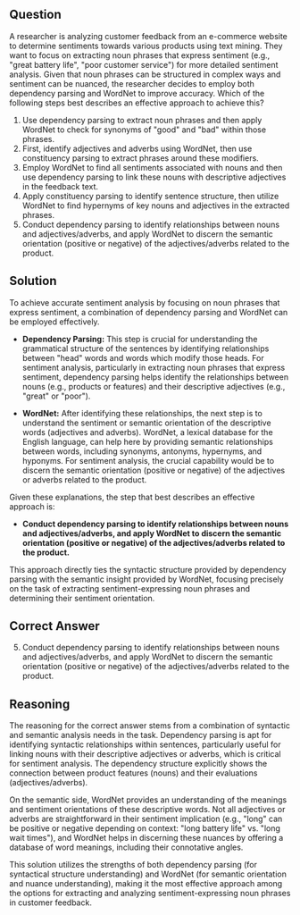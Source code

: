 ## Question

A researcher is analyzing customer feedback from an e-commerce website to determine sentiments towards various products using text mining. They want to focus on extracting noun phrases that express sentiment (e.g., "great battery life", "poor customer service") for more detailed sentiment analysis. Given that noun phrases can be structured in complex ways and sentiment can be nuanced, the researcher decides to employ both dependency parsing and WordNet to improve accuracy. Which of the following steps best describes an effective approach to achieve this?

1. Use dependency parsing to extract noun phrases and then apply WordNet to check for synonyms of "good" and "bad" within those phrases.
2. First, identify adjectives and adverbs using WordNet, then use constituency parsing to extract phrases around these modifiers.
3. Employ WordNet to find all sentiments associated with nouns and then use dependency parsing to link these nouns with descriptive adjectives in the feedback text.
4. Apply constituency parsing to identify sentence structure, then utilize WordNet to find hypernyms of key nouns and adjectives in the extracted phrases.
5. Conduct dependency parsing to identify relationships between nouns and adjectives/adverbs, and apply WordNet to discern the semantic orientation (positive or negative) of the adjectives/adverbs related to the product.

## Solution

To achieve accurate sentiment analysis by focusing on noun phrases that express sentiment, a combination of dependency parsing and WordNet can be employed effectively. 

- **Dependency Parsing:** This step is crucial for understanding the grammatical structure of the sentences by identifying relationships between "head" words and words which modify those heads. For sentiment analysis, particularly in extracting noun phrases that express sentiment, dependency parsing helps identify the relationships between nouns (e.g., products or features) and their descriptive adjectives (e.g., "great" or "poor").

- **WordNet:** After identifying these relationships, the next step is to understand the sentiment or semantic orientation of the descriptive words (adjectives and adverbs). WordNet, a lexical database for the English language, can help here by providing semantic relationships between words, including synonyms, antonyms, hypernyms, and hyponyms. For sentiment analysis, the crucial capability would be to discern the semantic orientation (positive or negative) of the adjectives or adverbs related to the product.

Given these explanations, the step that best describes an effective approach is:

- **Conduct dependency parsing to identify relationships between nouns and adjectives/adverbs, and apply WordNet to discern the semantic orientation (positive or negative) of the adjectives/adverbs related to the product.** 

This approach directly ties the syntactic structure provided by dependency parsing with the semantic insight provided by WordNet, focusing precisely on the task of extracting sentiment-expressing noun phrases and determining their sentiment orientation.

## Correct Answer

5. Conduct dependency parsing to identify relationships between nouns and adjectives/adverbs, and apply WordNet to discern the semantic orientation (positive or negative) of the adjectives/adverbs related to the product.

## Reasoning

The reasoning for the correct answer stems from a combination of syntactic and semantic analysis needs in the task. Dependency parsing is apt for identifying syntactic relationships within sentences, particularly useful for linking nouns with their descriptive adjectives or adverbs, which is critical for sentiment analysis. The dependency structure explicitly shows the connection between product features (nouns) and their evaluations (adjectives/adverbs).

On the semantic side, WordNet provides an understanding of the meanings and sentiment orientations of these descriptive words. Not all adjectives or adverbs are straightforward in their sentiment implication (e.g., "long" can be positive or negative depending on context: "long battery life" vs. "long wait times"), and WordNet helps in discerning these nuances by offering a database of word meanings, including their connotative angles.

This solution utilizes the strengths of both dependency parsing (for syntactical structure understanding) and WordNet (for semantic orientation and nuance understanding), making it the most effective approach among the options for extracting and analyzing sentiment-expressing noun phrases in customer feedback.